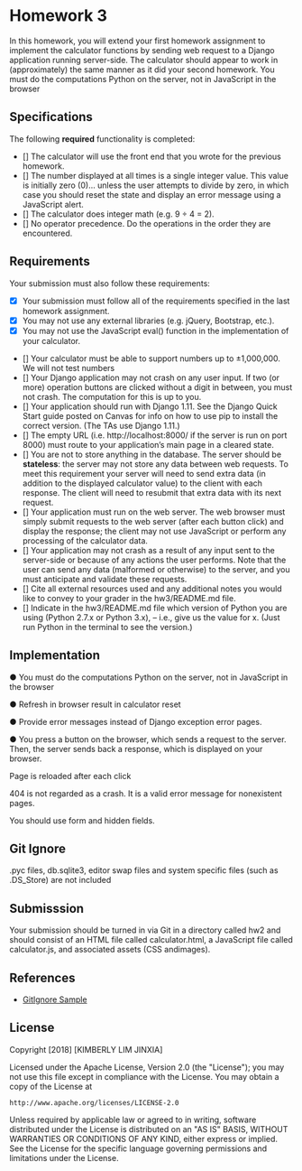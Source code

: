 # Homework 3

In this homework, you will extend your first homework assignment to implement the calculator functions by sending web request to a Django application running server-side. The calculator should appear to work in (approximately) the same manner as it did your second homework. You must do the computations Python on the server, not in JavaScript in the browser

## Specifications

The following **required** functionality is completed:

* [] The calculator will use the front end that you wrote for the previous homework.
* [] The number displayed at all times is a single integer value. This value is initially zero (0)… unless the user attempts to divide by zero, in which case you should reset the state and display an error message using a JavaScript alert.
* [] The calculator does integer math (e.g. 9 ÷ 4 = 2).
* [] No operator precedence. Do the operations in the order they are encountered.

## Requirements

Your submission must also follow these requirements:

* [X] Your submission must follow all of the requirements specified in the last homework assignment.
* [X] You may not use any external libraries (e.g. jQuery, Bootstrap, etc.).
* [X] You may not use the JavaScript eval() function in the implementation of your calculator.
* [] Your calculator must be able to support numbers up to ±1,000,000. We will not test numbers
* [] Your Django application may not crash on any user input. If two (or more) operation buttons are clicked without a digit in between, you must not crash. The computation for this is up to you.
* [] Your application should run with Django 1.11. See the Django Quick Start guide posted on
Canvas for info on how to use pip to install the correct version. (The TAs use Django 1.11.)
* [] The empty URL (i.e. http://localhost:8000/ if the server is run on port 8000) must route to your
application’s main page in a cleared state.
* [] You are not to store anything in the database. The server should be **stateless**: the server may not
store any data between web requests. To meet this requirement your server will need to send extra data (in addition to the displayed calculator value) to the client with each response. The client will need to resubmit that extra data with its next request.
* [] Your application must run on the web server. The web browser must simply submit requests to the web server (after each button­ click) and display the response; the client may not use JavaScript or perform any processing of the calculator data.
* [] Your application may not crash as a result of any input sent to the server-side or because of any actions the user performs. Note that the user can send any data (malformed or otherwise) to the server, and you must anticipate and validate these requests.
* [] Cite all external resources used and any additional notes you would like to convey to your grader in the hw3/README.md file.
* [] Indicate in the hw3/README.md file which version of Python you are using (Python 2.7.x or Python 3.x), – i.e., give us the value for x. (Just run Python in the terminal to see the version.)

## Implementation

● You must do the computations Python on the server, not in JavaScript in the browser

● Refresh in browser result in calculator reset

● Provide error messages instead of Django exception error pages.

● You press a button on the browser, which sends a request to the server. Then, the server sends back a response, which is displayed on your browser. 

Page is reloaded after each click

404 is not regarded as a crash. It is a valid error message for nonexistent pages.

You should use form and hidden fields.

## Git Ignore 

.pyc files, db.sqlite3, editor swap files and system specific files (such as .DS_Store) are not included

## Submisssion

Your submission should be turned in via Git in a directory called hw2 and should consist of an HTML file
called calculator.html, a JavaScript file called calculator.js, and associated assets (CSS andimages).

## References

- [GitIgnore Sample](https://github.com/CMU-Web-Application-Development/django-intro/blob/master/.gitignore)

## License

Copyright [2018] [KIMBERLY LIM JINXIA]

Licensed under the Apache License, Version 2.0 (the "License");
you may not use this file except in compliance with the License.
You may obtain a copy of the License at

    http://www.apache.org/licenses/LICENSE-2.0

Unless required by applicable law or agreed to in writing, software
distributed under the License is distributed on an "AS IS" BASIS,
WITHOUT WARRANTIES OR CONDITIONS OF ANY KIND, either express or implied.
See the License for the specific language governing permissions and
limitations under the License.